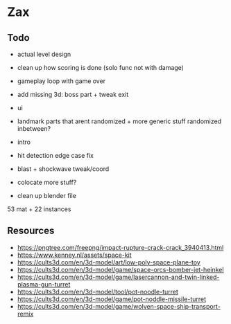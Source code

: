 # Zax

## Todo

-   actual level design
-   clean up how scoring is done (solo func not with damage)
-   gameplay loop with game over
-   add missing 3d: boss part + tweak exit
-   ui
-   landmark parts that arent randomized + more generic stuff randomized inbetween?
-   intro
-   hit detection edge case fix
-   blast + shockwave tweak/coord

-   colocate more stuff?
-   clean up blender file

53 mat + 22 instances

## Resources

-   https://pngtree.com/freepng/impact-rupture-crack-crack_3940413.html
-   https://www.kenney.nl/assets/space-kit
-   https://cults3d.com/en/3d-model/art/low-poly-space-plane-toy
-   https://cults3d.com/en/3d-model/game/space-orcs-bomber-jet-heinkel
-   https://cults3d.com/en/3d-model/game/lasercannon-and-twin-linked-plasma-gun-turret
-   https://cults3d.com/en/3d-model/tool/pot-noodle-turret
-   https://cults3d.com/en/3d-model/game/pot-noddle-missile-turret
-   https://cults3d.com/en/3d-model/game/wolven-space-ship-transport-remix
